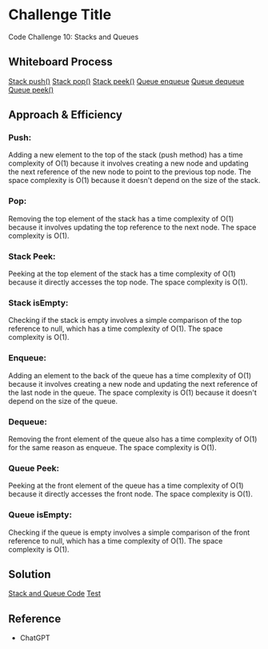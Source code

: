 # Challenge Title

Code Challenge 10: Stacks and Queues

## Whiteboard Process
<!-- Embedded whiteboard image -->
[Stack push()](./stackPush.png)
[Stack pop()](./stackPop.png)
[Stack peek()](./stackPeek.png)
[Queue enqueue](./enqueue.png)
[Queue dequeue](./dequeue.png)
[Queue peek()](./queuePeek.png)

## Approach & Efficiency
<!-- What approach did you take? Why? What is the Big O space/time for this approach? -->
### Push:

Adding a new element to the top of the stack (push method) has a time complexity of O(1) because it involves creating a new node and updating the next reference of the new node to point to the previous top node. The space complexity is O(1) because it doesn't depend on the size of the stack.

### Pop:

Removing the top element of the stack has a time complexity of O(1) because it involves updating the top reference to the next node. The space complexity is O(1).

### Stack Peek:

Peeking at the top element of the stack has a time complexity of O(1) because it directly accesses the top node. The space complexity is O(1).

### Stack isEmpty:

Checking if the stack is empty involves a simple comparison of the top reference to null, which has a time complexity of O(1). The space complexity is O(1).

### Enqueue:

Adding an element to the back of the queue has a time complexity of O(1) because it involves creating a new node and updating the next reference of the last node in the queue. The space complexity is O(1) because it doesn't depend on the size of the queue.

### Dequeue:

Removing the front element of the queue also has a time complexity of O(1) for the same reason as enqueue. The space complexity is O(1).

### Queue Peek:

Peeking at the front element of the queue has a time complexity of O(1) because it directly accesses the front node. The space complexity is O(1).

### Queue isEmpty:

Checking if the queue is empty involves a simple comparison of the front reference to null, which has a time complexity of O(1). The space complexity is O(1).


## Solution
<!-- Show how to run your code, and examples of it in action -->
[Stack and Queue Code](./stack-and-queue.js)
[Test](./stack-and-queue.test.js)

## Reference

- ChatGPT
